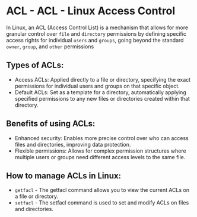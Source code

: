 # ACL - ACL - Linux Access Control

In Linux, an ACL (Access Control List) is a mechanism that allows for more granular control over `file` and `directory` permissions by defining specific access rights for individual `users` and `groups`, going beyond the standard `owner`, `group`, and `other` permissions

## Types of ACLs:
- Access ACLs: Applied directly to a file or directory, specifying the exact permissions for individual users and groups on that specific object. 
- Default ACLs: Set as a template for a directory, automatically applying specified permissions to any new files or directories created within that directory.

## Benefits of using ACLs:
- Enhanced security: Enables more precise control over who can access files and directories, improving data protection. 
- Flexible permissions: Allows for complex permission structures where multiple users or groups need different access levels to the same file.

## How to manage ACLs in Linux:

- `getfacl` - The getfacl command allows you to view the current ACLs on a file or directory. 
- `setfacl` - The setfacl command is used to set and modify ACLs on files and directories.

